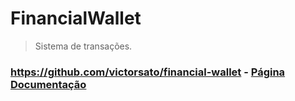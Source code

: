 # FinancialWallet

> Sistema de transações.

### https://github.com/victorsato/financial-wallet - [Página Documentação](https://victorsato.github.io/financial-wallet/ "Documentação")